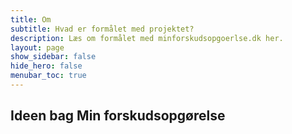 ```yaml
---
title: Om
subtitle: Hvad er formålet med projektet?
description: Læs om formålet med minforskudsopgoerlse.dk her.
layout: page
show_sidebar: false
hide_hero: false
menubar_toc: true
---
```


## Ideen bag Min forskudsopgørelse
